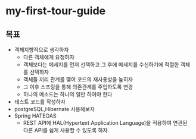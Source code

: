 # my-first-tour-guide

## 목표
* 객체지향적으로 생각하자
  * 다른 객체에게 요청하자
  * 객체보다는 메세지를 먼저 선택하고 그 후에 메세지를 수신하기에 적절한 객체를 선택하자
  * 객체들 끼리 관계를 맺어 코드의 재사용성을 높히자
  * 그 이후 스프링을 통해 의존관계를 주입하도록 변경
  * 하나의 메소드는 하나의 일만 하여야 한다 
* 테스트 코드를 작성하자
* postgreSQL,Hibernate 사용해보자  
* Spring HATEOAS 
  * REST API에 HAL(Hypertext Application Language)을 적용하여 연관된 다른 API를 쉽게 사용할 수 있도록 하자
